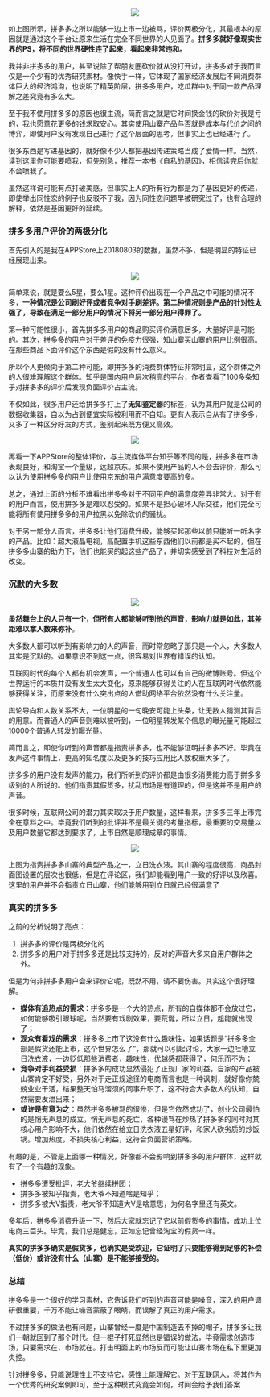 <html>
<div align="center">
     <center><img id="myImage1" align="center" src="https://github.com/gytdove/langxdBlog/blob/master/Picture/2018/0803%20pinduoduo1.png?raw=true"/></center>
</div>
</html>

如上图所示，拼多多之所以能够一边上市一边被骂，评价两极分化，其最根本的原因就是通过这个平台让原来生活在完全不同世界的人见面了。**拼多多就好像现实世界的PS，将不同的世界硬性连了起来，看起来非常违和。**

我并非拼多多的用户，甚至说除了帮朋友圈砍价就从没打开过，拼多多对于我而言仅是一个少有的优秀研究素材。像快手一样，它体现了国家经济发展后不同消费群体巨大的经济鸿沟，也说明了精英阶层，拼多多用户，吃瓜群中对于同一款产品理解之差究竟有多么大。

至于我不使用拼多多的原因也很主流，简而言之就是它时间换金钱的砍价对我是亏的，我也愿意花更多的钱求取安心。其实使用山寨产品与否就是成本与代价之间的博弈，即使用户没有发现自己进行了这个层面的思考，但事实上也已经进行了。

很多东西是写进基因的，就好像不少人都把基因传递策略当成了爱情一样。当然，读到这里你可能要喷我，但先别急，推荐一本书《自私的基因》，相信读完后你就不会喷我了。

虽然这样说可能有点打破美感，但事实上人的所有行为都是为了基因更好的传递，即使举出同性恋的例子也反驳不了我，因为同性恋问题早被研究过了，也有合理的解释，依然是基因更好的延续。

### 拼多多用户评价的两极分化
首先引入的是我在APPStore上20180803的数据，虽然不多，但是明显的特征已经展现出来。

<html>
<div align="center">
     <center><img id="myImage1" align="center" src="https://github.com/gytdove/langxdBlog/blob/master/Picture/2018/0803%20pinduoduo2.jpg?raw=true"/></center>
</div>
</html>

简单来说，就是要么5星，要么1星。这种评价出现在一个产品之中可能的情况不多，**一种情况是公司刷好评或者竞争对手刷差评。第二种情况则是产品的针对性太强了，导致在满足一部分用户的情况下将另一部分用户得罪了。**

第一种可能性很小，首先拼多多用户的商品购买评价满意居多，大量好评是可能的。其次，拼多多的用户对于差评的免疫力很强，知山寨买山寨的用户比例很高。在那些商品下面评价这个东西是假的没有什么意义。

所以个人更倾向于第二种可能，即拼多多的消费群体特征非常明显，这个群体之外的人很难理解这个群体。知乎是国内用户层次稍高的平台，作者查看了100多条知乎对拼多多的评价后发现负面评价占主流。

不仅如此，很多用户还给拼多多打上了**无知鉴定器**的标签，认为其用户就是公司的数据收集器，自以为占到便宜实际被利用而不自知。更有人表示自从有了拼多多，又多了一种区分好友的方式，鉴别起来既方便又高效。

<html>
<div align="center">
     <center><img id="myImage1" align="center" src="https://github.com/gytdove/langxdBlog/blob/master/Picture/2018/0803%20pinduoduo3.jpg?raw=true"/></center>
</div>
</html>

再看一下APPStore的整体评价，与主流媒体平台知乎等不同的是，拼多多在市场表现良好，和淘宝一个量级，远超京东。如果不使用产品的人不会去评价，那么可以认为使用拼多多的用户比使用京东的用户满意度要高的多。

总之，通过上面的分析不难看出拼多多对于不同用户的满意度差异非常大。对于有的用户而言，使用拼多多是难以忍受的。如果不是担心破坏人际交往，他们完全可能将所有使用拼多多的用户拉黑以免除砍价的骚扰。

对于另一部分人而言，拼多多让他们消费升级，能够买起那些以前只能听一听名字的产品。比如：超大液晶电视，高配置手机这些东西他们以前都是买不起的，但在拼多多山寨的助力下，他们也能买的起这些产品了，并切实感受到了科技对生活的改变。

### 沉默的大多数
<html>
<div align="center">
     <center><img id="myImage1" align="center" src="https://github.com/gytdove/langxdBlog/blob/master/Picture/2018/0803%20pinduoduo4.jpg?raw=true"/></center>
</div>
</html>

**虽然舞台上的人只有一个，但所有人都能够听到他的声音，影响力就是如此，其差距难以拿人数来弥补**。

大多数人都可以听到有影响力的人的声音，而时常忽略了那只是一个人，大多数人其实是沉默的。如果意识不到这一点，很容易对世界有错误的认知。

互联网时代的每个人都有机会发声，一个普通人也可以有自己的微博账号。但这个世界运行的本质并没有发生太大变化，原来能够获得关注的人在互联网时代依然能够获得关注，而原来没有什么突出点的人借助网络平台依然没有什么关注量。

舆论导向和人数关系不大，一位明星的一句晚安可能上头条，让无数人猜测其背后的用意。而普通人的声音则难以被听到，一位明星转发某个信息的曝光量可能超过10000个普通人转发的曝光量。

简而言之，即使你听到的声音都是指责拼多多，也不能够证明拼多多不好。毕竟在发声这件事情上，更高的知名度以及更多的技巧应用比人数权重大多了。

拼多多的用户没有发声的能力，我们所听到的评价都是由很多消费能力高于拼多多级别的人所说的。他们指责其假货多，扰乱市场是有道理的，但是这并不是用户的声音。

很多时候，互联网公司的潜力其实取决于用户数量，这样看来，拼多多三年上市完全在意料之中。毕竟我们听到的批评并不是最关键的考量指标，最重要的交易量以及用户数量它都达到要求了，上市自然是顺理成章的事情。

<html>
<div align="center">
     <center><img id="myImage1" align="center" src="https://github.com/gytdove/langxdBlog/blob/master/Picture/2018/0803%20pinduoduo5.jpg?raw=true"/></center>
</div>
</html>

上图为指责拼多多山寨的典型产品之一，立日洗衣液。其山寨的程度很高，商品封面图设置的层次也很低，但是在评论区，我们却能看到用户一致的好评以及欣喜。这里的用户并不会指责立日山寨，他们能够用到立日就已经很满意了

### 真实的拼多多
之前的分析说明了亮点：
1. 拼多多的评价是两极分化的
2. 拼多多的用户对于拼多多还是比较支持的，反对的声音大多来自用户群体之外。

但是为何非拼多多用户会来评价它呢，既然不用，请不要伤害。其实这个很好理解。

- **媒体有追热点的需求**：拼多多是一个大的热点，所有的自媒体都不会放过它，如何能够吸引眼球呢，当然要有戏剧效果，要荒诞，所以立日，趄能就出现了；
- **观众有看戏的需求**：拼多多上市了这没有什么趣味性，如果话题是“拼多多全部是假货还能上市，这个世界怎么了”，那就可以引起讨论，大家一边吐槽立日洗衣液，一边贬低那些消费者，趣味性，优越感都获得了，何乐而不为；
- **竞争对手利益受损**：拼多多的成功显然侵犯了正规厂家的利益，自家的产品被山寨肯定不好受，另外对于走正规途径的电商而言也是一种讽刺，就好像你兢兢业业干活，结果整天怕马溜须的同事升职了，这不符合大多数人的认知，自然需要发泄出来；
- **或许是有意为之**：虽然拼多多被骂的很惨，但是它依然成功了，创业公司最怕的是悄无声息的成立，悄无声息的死亡，各种谩骂在炒热了拼多多的同时对其核心用户影响不大，他们依然在给立日洗衣液五星好评，和家人砍劣质的炒饭锅。增加热度，不损失核心利益，这符合负面营销策略。
 
有趣的是，不管是上面哪一种情况，好像都不会影响到拼多多的用户群体，这样就有了一个有趣的现象。
- 拼多多遭受批评，老大爷继续拼团；
- 拼多多被知乎指责，老大爷不知道啥是知乎；
- 拼多多被大V指责，老大爷不知道大V是啥意思，为何名字里还有英文。

多年后，拼多多消费升级一下，然后大家就忘记了它以前假货多的事情，成功上位电商三巨头。毕竟，我们总是健忘，正如忘记曾经淘宝的假货一样。

**真实的拼多多确实是假货多，也确实是受欢迎，它证明了只要能够得到足够的补偿（低价）或许没有什么（山寨）是不能够接受的。**

### 总结
拼多多是一个很好的学习素材，它告诉我们听到的声音可能是噪音，深入的用户调研很重要，千万不能让噪音蒙蔽了眼睛，而误解了真正的用户需求。

不过拼多多的做法也有问题，山寨曾经一度是中国制造去不掉的帽子，拼多多让我们一朝就回到了那个时代。但一棍子打死显然也是错误的做法，毕竟需求创造市场，只要需求在，市场就在。打击明面上的市场反而可能让山寨市场在私下里更加失控。

针对拼多多，只能说理性上不支持它，感性上能理解它。对于互联网人，将其作为一个优秀的研究案例即可，至于这种模式究竟会如何，时间会给予我们答案